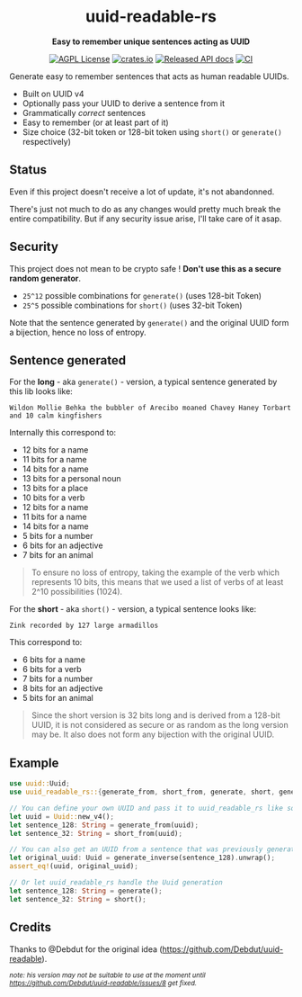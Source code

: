 <div align="center">
  <h1>uuid-readable-rs</h1>
  <p>
    <strong>Easy to remember unique sentences acting as UUID</strong>
  </p>
  <p>

[![AGPL License](https://img.shields.io/badge/license-AGPL-blue.svg)](LICENSE)
[![crates.io](https://img.shields.io/crates/v/uuid-readable-rs.svg)](https://crates.io/crates/uuid-readable-rs)
[![Released API docs](https://docs.rs/uuid-readable-rs/badge.svg)](https://docs.rs/uuid-readable-rs)
[![CI](https://github.com/Martichou/uuid-readable-rs/workflows/CI/badge.svg)](https://github.com/Martichou/uuid-readable-rs/actions)

  </p>
</div>

Generate easy to remember sentences that acts as human readable UUIDs.

- Built on UUID v4
- Optionally pass your UUID to derive a sentence from it
- Grammatically _correct_ sentences
- Easy to remember (or at least part of it)
- Size choice (32-bit token or 128-bit token using `short()` or `generate()` respectively)

## Status
Even if this project doesn't receive a lot of update, it's not abandonned.

There's just not much to do as any changes would pretty much break the entire compatibility.
But if any security issue arise, I'll take care of it asap.

## Security
This project does not mean to be crypto safe ! **Don't use this as a secure random generator**.

- `25^12` possible combinations for `generate()` (uses 128-bit Token)
- `25^5` possible combinations for `short()` (uses 32-bit Token)

Note that the sentence generated by `generate()` and the original UUID form a bijection, hence no loss of entropy.

## Sentence generated
For the **long** - aka `generate()` - version, a typical sentence generated by this lib looks like:
```
Wildon Mollie Behka the bubbler of Arecibo moaned Chavey Haney Torbart and 10 calm kingfishers
```
Internally this correspond to:
- 12 bits for a name
- 11 bits for a name
- 14 bits for a name
- 13 bits for a personal noun
- 13 bits for a place
- 10 bits for a verb
- 12 bits for a name
- 11 bits for a name
- 14 bits for a name
- 5 bits for a number
- 6 bits for an adjective
- 7 bits for an animal

> To ensure no loss of entropy, taking the example of the verb which represents 10 bits, this means that we used a list of verbs of at least 2^10 possibilities (1024).

For the **short** - aka `short()` - version, a typical sentence looks like:
```
Zink recorded by 127 large armadillos
```
This correspond to:
- 6 bits for a name
- 6 bits for a verb
- 7 bits for a number
- 8 bits for an adjective
- 5 bits for an animal

> Since the short version is 32 bits long and is derived from a 128-bit UUID, it is not considered as secure or as random as the long version may be. It also does not form any bijection with the original UUID.

## Example
```rust
use uuid::Uuid;
use uuid_readable_rs::{generate_from, short_from, generate, short, generate_inverse};

// You can define your own UUID and pass it to uuid_readable_rs like so
let uuid = Uuid::new_v4();
let sentence_128: String = generate_from(uuid);
let sentence_32: String = short_from(uuid);

// You can also get an UUID from a sentence that was previously generated
let original_uuid: Uuid = generate_inverse(sentence_128).unwrap();
assert_eq!(uuid, original_uuid);

// Or let uuid_readable_rs handle the Uuid generation
let sentence_128: String = generate();
let sentence_32: String = short();
```

## Credits

Thanks to @Debdut for the original idea (https://github.com/Debdut/uuid-readable).

_<sub>note: his version may not be suitable to use at the moment until https://github.com/Debdut/uuid-readable/issues/8 get fixed.</sub>_
